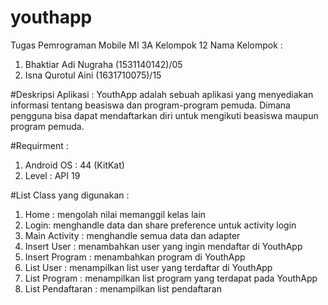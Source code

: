 # youthapp

Tugas Pemrograman Mobile MI 3A Kelompok 12 Nama Kelompok :
  1. Bhaktiar Adi Nugraha (1531140142)/05
  2. Isna Qurotul Aini    (1631710075)/15
  
 #Deskripsi Aplikasi : YouthApp adalah sebuah aplikasi yang menyediakan informasi tentang beasiswa dan program-program pemuda. Dimana pengguna bisa dapat mendaftarkan diri untuk mengikuti beasiswa maupun program pemuda. 
 
 #Requirment :
  1. Android OS : 44 (KitKat)
  2. Level : API 19
  
 #List Class yang digunakan :
 
  1. Home : mengolah nilai memanggil kelas lain
  2. Login: menghandle data dan share preference untuk activity login
  3. Main Activity  : menghandle semua data dan adapter
  4. Insert User    : menambahkan user yang ingin mendaftar di YouthApp
  5. Insert Program : menambahkan program di YouthApp
  6. List User      : menampilkan list user yang terdaftar di YouthApp
  7. List Program   : menampilkan list program yang terdapat pada YouthApp
  8. List Pendaftaran : menampilkan list pendaftaran 
  
  
